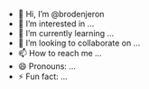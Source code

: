 - 👋 Hi, I’m @brodenjeron
- 👀 I’m interested in ...
- 🌱 I’m currently learning ...
- 💞️ I’m looking to collaborate on ...
- 📫 How to reach me ...
- 😄 Pronouns: ...
- ⚡ Fun fact: ...

<!---
brodenjeron/brodenjeron is a ✨ special ✨ repository because its `README.md` (this file) appears on your GitHub profile.
You can click the Preview link to take a look at your changes.
--->

